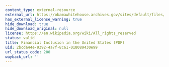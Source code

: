 ```yaml
---
content_type: external-resource
external_url: https://obamawhitehouse.archives.gov/sites/default/files/docs/20160610_financial_inclusion_cea_issue_brief.pdf
has_external_license_warning: true
hide_download: true
hide_download_original: null
license: https://en.wikipedia.org/wiki/All_rights_reserved
status: valid
title: Financial Inclusion in the United States (PDF)
uid: 2bcda44e-9392-4a7f-8c61-018089430e99
url_status_code: 200
wayback_url: ''
---
```

